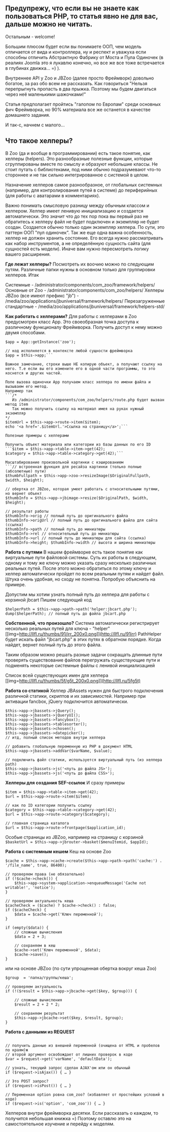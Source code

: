 ## Предупрежу, что если вы не знаете как пользоваться PHP, то статья явно не для вас, дальше можно не читать.
Остальным - welcome!

Большим плюсом будет если вы понимаете ООП, чем модель отличается от вида и контроллера, ну и респект и уважуха если способны отличить Абстрактную Фабрику от Моста и Пула Одиночек (в реалиях Joomla это я лукавлю конечно, но все же все тоже встречается в глубинах движка… =) ).

Внутреннее API у Zoo и JBZoo (далее просто Фреймворк) довольно богатое, за раз обо всем не рассказать. Как говориться "Нельзя перепрыгнуть пропасть в два прыжка. Поэтому мы будем двигаться через неё маленькими шажочками!"

Статья предполагает пройтись "галопом по Европам" среди основных фич Фреймворка, но 90% материала все же останется в качестве домашнего задания.

И так-с, начнем c малого...



## **Что такое хелперы?**

В Zoo (да и вообще в программировании) есть такое понятие, как хелперы (helpers).
Это разнообразные полезные функции, которые сгруппированы вместе по смыслу и образуют небольшие классы. Не стоит путать с библиотеками, под ними обычно подразумевают что-то стороннее и не так сильно интегрированное с системой в целом.

Назначение хелперов самое разнообразное, от глобальных системных (например, для контролирования путей в системе) до периферийных (для работы с аватарами в комментариях).

Важно понимать смысловую разницу между обычным классом и хелпером.
Хелпер имеет ленивую инициализацию и создается автоматически. Это значит что до тех пор пока вы первый раз не обратитесь к хелперу файл не будет подключен и экземпляр не будет создан. Создается обычно только один экземпляр хелпера. По сути, это паттерн ООП "пул одиночек".
Так же еще одна важна особенность, хелпер не должен хранить состояние. Его всегда нужно рассматривать как набор инструментов, а не определённую сущность сайта (для сущностей есть модели). Иначе вам нужно пересмотреть логику вашего расширения.


**Где лежат хелперы?**
Посмотреть их воочию можно по следующим путям. Различные папки нужны в основном только для группировки хелперов. Итак

Системные - /administrator/components/com_zoo/framework/helpers/
Основные от Zoo - /administrator/components/com_zoo/helpers/
Хелперы JBZoo (все имеют префикс "jb") - /media/zoo/applications/jbuniversal/framework/helpers/
Перезагруженные стандартные - /media/zoo/applications/jbuniversal/framework/helpers-std/


**Как работать с хелперами?**
Для работы с хелперами в Zoo предусмотрен класс App. Это своеобразная точка доступа к различному функционалу Фреймворка. Получить доступ к нему можно двумя способами.
 
```// В любом месте кода (даже Joomla), аргумент всегда один и тот же и обозначает глобальный наймспейс в Zoo.
$app = App::getInstance('zoo');

// код исполняется в контексте любой сущности фреймворка
$app = $this->app;```

Важное замечание, строки выше НЕ копирую объект, а получают ссылку на него. Т.е если вы его измените его в одной части программы, то это коснется и других частей.

Поле вызова одиночки App получаем класс хелпера по имени файла и вызываем его метод.
Например так
```/*
   Из /administrator/components/com_zoo/helpers/route.php будет вызван метод item
   Так можно получить ссылку на материал имея на руках нужный экземпляр
*/
$itemUrl = $this->app->route->item($item);
echo '<a href='.$itemUrl.'>Ссылка на страницу</a>';```

Полезные примеры с хелперами

Получить объект материала или категории из базы данных по его ID
```$item = $this->app->table->item->get(42);
$category = $this->app->table->category->get(42);```

Масштабирование произвольной картинки с кэшированием
```// встроенная функция для ресайза картинки (только полные (абсолютные) пути)
$thumbFullpath = $this->app->zoo->resizeImage($OriginalFullpath, $width, $height);

// обертка от JBZoo, которая умеет работать с относительными путями, но вернет объект
$thumbInfo = $this->app->jbimage->resize($OriginalPath, $width, $height);

// результат работы
$thumbInfo->orig // полный путь до оригинального файла
$thumbInfo->origUrl // полный путь до оригинального файла для сайта (ссылка)
$thumbInfo->path // полный путь до миниатюры
$thumbInfo->rel // относительный путь до миниатюры
$thumbInfo->url // полный путь до миниатюры для сайта (ссылка)
$thumbInfo->height; $thumbInfo->width // высота и ширина миниатюры
```


**Работа с путями**
В нашем фреймворке есть такое понятие как виртуальные пути файловой системы.
Суть их работы в следующем, одному и тому же ключу можно указать сразу несколько различных реальных путей. После этого можно обратиться по этому ключу и хелпер автоматически пройдет по всем реальным путям и найдет файл. Штука очень удобная, но сходу не понятна. Попробую объяснить на примере.

Допустим мы хотим узнать полный путь до хелпера для работы с корзиной jbcart
Пишем следующий код
 
``` // двоеточие разделяет ключ (имя вирт пути) и относительный путь до файла
$helperPath = $this->app->path->path('helper:jbcart.php');
dump($helperPath); // полный путь до файла jbcart.php
```

**Собственной, что произошло?**
Система автоматически регистрирует несколько реальных путей для ключа - "helper"
[[img=http://llfl.ru/thumbs/91/irr_200x0.png]](http://llfl.ru/91irr)
PathHelper будет искать файл "jbcart.php" в этих путях в обратном порядке.
Когда найдет, вернет полный путь до этого файла.

Таким образом можно решать разные задачи
сокращать длинные пути
проверять существование файлов
перегружать существующие пути и подменять некоторые системные файлы с ленивой инициализацией

Список всей существующих имен для хелпера
[[img=http://llfl.ru/thumbs/5f/g5t_200x0.png]](http://llfl.ru/5fg5t)


**Работа со статикой**
Хелпер JBAssets нужен для быстрого подключения различной статики, скриптов и их зависимостей.
Например при активации fancbox, jQuery подключится автоматически.




```// включение различных библиотек
$this->app->jbassets->jQuery();
$this->app->jbassets->jQueryUI();
$this->app->jbassets->fancybox();
$this->app->jbassets->tablesorter();
$this->app->jbassets->chosen();
$this->app->jbassets->datepicker();
// итд, полный список методов внутри хелпера

// добавить глобальную переменную из PHP в документ HTML
$this->app->jbassets->addVar($varName, $value);

// подключить файл статики, используется виртуальный путь (из хелпера path)
$this->app->jbassets->js('<путь до файла JS>');
$this->app->jbassets->js('<путь до файла CSS>');
```


**Хелперы для создания SEF-ссылок**
И сразу примеры
 
```// как по ID материала получить ссылку на материал
$item = $this->app->table->item->get(42);
$url = $this->app->route->item($item);

// как по ID категории получить ссылку
$category = $this->app->table->category->get(42);
$url = $this->app->route->category($category);

// главная страница каталога
$url = $this->app->route->frontpage($application_id);
```

Особые страницы из JBZoo, например на страницу с корзиной
```$basketUrl = $this->app->jbrouter->basket($menuItemid, $appId);```


**Работа с системным кешем**
Кеш на основе Zoo
 
```// создаем объект кэширования и передаем путь хранения
$cache = $this->app->cache->create($this->app->path->path('cache:') . '/file_name', true, 86400);

// проверяем права (не обязательно)
if (!$cache->check()) {
    $this->app->system->application->enqueueMessage('Cache not writable!', 'notice');
}

// проверяем актуальность кеша
$cacheСheck = ($cache) ? $cache->check() : false;
if ($cacheСheck) {
    $data = $cache->get('Ключ переменной');
}

if (empty($data)) {
    // сложные вычисления
    $data = 2 + 3;
    
    // сохраняем в кеш
    $cache->set('Ключ переменной', $data);
    $cache->save();
}
```

или на основе JBZoo (по сути упрощенная обертка вокруг кеша Zoo)
```$key = 'Переменная, которая отвечает за уникальность значения кеша';  // ключ кеша
$group  = 'папка/группы/кеша';

// проверяем актуальность
if (!($result = $this->app->jbcache->get($key, $group))) {

    // сложные вычисления
    $result = 2 + 2 * 2;

    // сохраняем результат
    $this->app->jbcache->set($key, $result, $group);
}
```


**Работа с данными из REQUEST**
```$request = $this->app->jbrequest;

// получить данные из внешней переменной (очищена от HTML и пробелов по краям)ж
// второй аргумент освобождает от лишних проверок в коде
$var = $request->get('varName', 'defaultData');

// узнать, текущий запрос сделан AJAX'ом или он обычный
if ($request->isAjax()) { … }

// Это POST запрос?
if ($request->isPost()) { … }

// Переменная option ровна com_zoo? (избавляет от простейших условий в коде)
if ($request->is('option', 'com_zoo')) { … }
```

Хелперов внутри фреймворка десятки. Если рассказать о каждом, то получится небольшая книжка =)
Поэтому оставлю это на самостоятельное изучение и перейду к моделям.

